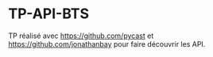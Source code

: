 # TP-API-BTS
TP réalisé avec https://github.com/pycast et https://github.com/jonathanbay pour faire découvrir les API.
